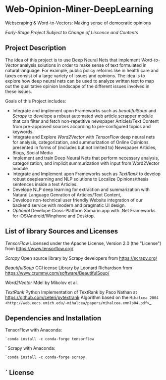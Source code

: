 # Web-Opinion-Miner-DeepLearning
Webscraping &amp; Word-to-Vectors: Making sense of democratic opinions

*Early-Stage Project Subject to Change of Liscence and Contents*

Project Description
---- 

The idea of this project is to use Deep Neural Nets that implement *Word-to-Vector* analysis solutions in order to make sense of text formulated in natural language. For example, public policy reforms like in health care and taxes consist of a large variety of issues and opinions. The idea is to explore how deep neural nets can be used to analyze written text to map out the qualitative opinion landscape of the different issues involved in these issues.

Goals of this Project includes:
-  <Current Stage> Integrate and implement upon Frameworks such as *beautifulSoup* and *Scrapy* to develope a robust automated web article scrapper module that can filter and fetch non-repetitive newspaper Articles/Text Content from pre-approved sources according to pre-configured topics and keywords. 
-  <Current Stage> Integrate and Explore *Word2Vector* with *TensorFlow* deep neural nets for analysis, categorization, and summurization of Online Opinions presented in forms of (includes but not limited to) Newspaper Articles, Blogs, Social Media
-  Implement and train Deep Neural Nets that perform necessary analysis, categorization, and implicit summurization with input from Word2Vector module
-  Integrate and Implement upon Frameworks such as *TextRank* to develop robust deeplearning and NLP solutions to Localize Opinions/thesis sentences inside a text Articles.
-  Develope NLP deep learning for extraction and summarization with Natural Language Genration of Articles/Text Content, 
-  Develope non-technical user friendly Website integration of our backend service with modern and pragmatic UI design.
-  *Optional* Develope Cross-Platform Xamarin app with .Net Frameworks for iOS/Android/Winphone and Desktop.


List of library Sources and Licenses
---- 
*TensorFlow*
Licensed under the Apache License, Version 2.0 (the "License") from https://www.tensorflow.org/

*Scrapy* 
Open source library by Scrapy developers from https://scrapy.org/

*BeautifulSoup*
CCl icense Library by Leonard Richardson from https://www.crummy.com/software/BeautifulSoup/

*Word2Vector*
Mdel by Mikolov et al.

*TextRank*
Python Implementation of TextRank by Paco Nathan at https://github.com/ceteri/pytextrank
Algorithm based on the 
`Mihalcea 2004 <http://web.eecs.umich.edu/~mihalcea/papers/mihalcea.emnlp04.pdf>`\_



Dependencies and Installation
---- 
TensorFlow with Anaconda:
```
`conda install -c conda-forge tensorflow
```
`
Scrapy with Anaconda:
```
`conda install -c conda-forge scrapy
```
`
License
---- 